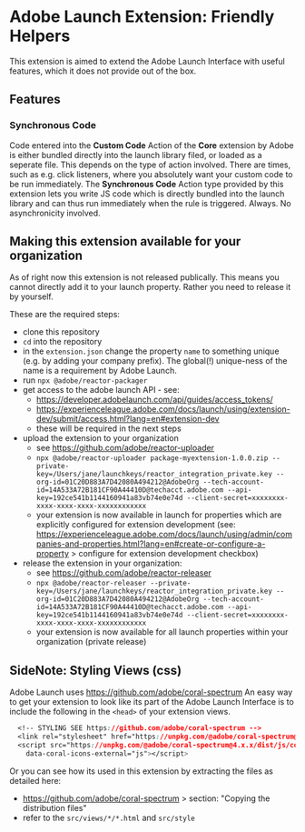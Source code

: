 # Adobe Launch Extension: Friendly Helpers

This extension is aimed to extend the Adobe Launch Interface with useful features, which it does not provide out
of the box.

## Features
### Synchronous Code
Code entered into the **Custom Code** Action of the **Core** extension by Adobe is either bundled
directly into the launch library filed, or loaded as a seperate file.
This depends on the type of action involved.
There are times, such as e.g. click listeners, where you absolutely want your custom code to be run
immediately.
The **Synchronous Code** Action type provided by this extension lets you write JS code which is directly
bundled into the launch library and can thus run immediately when the rule is triggered. Always. No asynchronicity involved. 

## Making this extension available for your organization
As of right now this extension is not released publically. This means you cannot directly add it to your launch property. Rather you need to release it by yourself.

These are the required steps:
- clone this repository
- `cd` into the repository
- in the `extension.json` change the property `name` to something unique (e.g. by adding your company prefix). The global(!) unique-ness of the name is a requirement by Adobe Launch.
- run `npx @adobe/reactor-packager`
- get access to the adobe launch API -  see:
    - https://developer.adobelaunch.com/api/guides/access_tokens/
    - https://experienceleague.adobe.com/docs/launch/using/extension-dev/submit/access.html?lang=en#extension-dev
    - these will be required in the next steps
- upload the extension to your organization
  - see https://github.com/adobe/reactor-uploader
  - `npx @adobe/reactor-uploader package-myextension-1.0.0.zip --private-key=/Users/jane/launchkeys/reactor_integration_private.key --org-id=01C20D883A7D42080A494212@AdobeOrg --tech-account-id=14A533A72B181CF90A44410D@techacct.adobe.com --api-key=192ce541b1144160941a83vb74e0e74d --client-secret=xxxxxxxx-xxxx-xxxx-xxxx-xxxxxxxxxxxx`
  - your extension is now available in launch for properties which are explicitly configured for extension development (see: https://experienceleague.adobe.com/docs/launch/using/admin/companies-and-properties.html?lang=en#create-or-configure-a-property > configure for extension development checkbox)
- release the extension in your organization: 
  - see https://github.com/adobe/reactor-releaser
  - `npx @adobe/reactor-releaser --private-key=/Users/jane/launchkeys/reactor_integration_private.key --org-id=01C20D883A7D42080A494212@AdobeOrg --tech-account-id=14A533A72B181CF90A44410D@techacct.adobe.com --api-key=192ce541b1144160941a83vb74e0e74d --client-secret=xxxxxxxx-xxxx-xxxx-xxxx-xxxxxxxxxxxx`
  - your extension is now available for all launch properties within your organization (private release)


## SideNote: Styling Views (css)
Adobe Launch uses https://github.com/adobe/coral-spectrum
An easy way to get your extension to look like its part of the Adobe Launch Interface is to include the following in the `<head>` of your extension views.
```css
  <!-- STYLING SEE https://github.com/adobe/coral-spectrum -->
  <link rel="stylesheet" href="https://unpkg.com/@adobe/coral-spectrum@4.x.x/dist/css/coral.min.css">
  <script src="https://unpkg.com/@adobe/coral-spectrum@4.x.x/dist/js/coral.min.js"
    data-coral-icons-external="js"></script>
```
Or you can see how its used in this extension by extracting the files as detailed here:
- https://github.com/adobe/coral-spectrum > section: "Copying the distribution files"
- refer to the `src/views/*/*.html` and `src/style`
